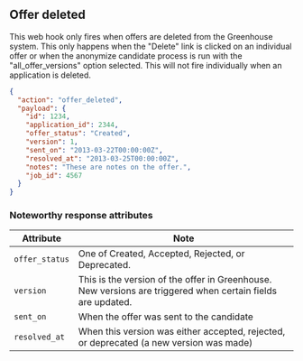 ## Offer deleted

This web hook only fires when offers are deleted from the Greenhouse system.  This only happens when the "Delete" link is clicked on an individual offer or when the anonymize candidate process is run with the "all_offer_versions" option selected.  This will not fire individually when an application is deleted.

```json
{
  "action": "offer_deleted",
  "payload": {
    "id": 1234,
    "application_id": 2344,
    "offer_status": "Created",
    "version": 1,
    "sent_on": "2013-03-22T00:00:00Z",
    "resolved_at": "2013-03-25T00:00:00Z",
    "notes": "These are notes on the offer.",
    "job_id": 4567
  }
}
```

### Noteworthy response attributes

| Attribute | Note |
|------------|--------|
| `offer_status` | One of Created, Accepted, Rejected, or Deprecated. |
| `version` | This is the version of the offer in Greenhouse.  New versions are triggered when certain fields are updated. |
| `sent_on` | When the offer was sent to the candidate |
| `resolved_at` | When this version was either accepted, rejected, or deprecated (a new version was made) |